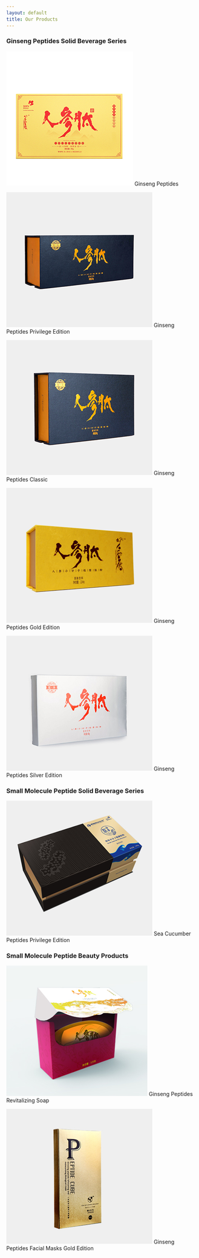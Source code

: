 ```yaml
---
layout: default
title: Our Products
---
```

<style>
  .container img {
    width: 64px;
    height: 64px;
    border-radius: 64px;
  }
</style>


### Ginseng Peptides Solid Beverage Series

![](/uploads/news/2018-12-13-02-52-32-5c11c9708de2d.jpg)
Ginseng Peptides


![](/uploads/news/2017-11-05-15-00-52-59ff27a45a841.jpg)
Ginseng Peptides Privilege Edition


![](/uploads/news/2017-11-05-15-00-32-59ff2790e1fca.jpg)
Ginseng Peptides Classic

![](/uploads/news/2017-11-05-15-00-17-59ff2781797ff.jpg)
Ginseng Peptides Gold Edition


![](/uploads/news/2017-11-05-15-00-00-59ff277029f99.jpg)
Ginseng Peptides Silver Edition


### Small Molecule Peptide Solid Beverage Series

![](/uploads/news/2017-11-05-15-01-19-59ff27bfbf47e.jpg)
Sea Cucumber Peptides Privilege Edition


### Small Molecule Peptide Beauty Products

![](/uploads/news/2018-12-13-02-38-13-5c11c61537d10.jpeg)
Ginseng Peptides Revitalizing Soap

![](/uploads/news/2017-11-05-15-01-34-59ff27ce44612.jpg)
Ginseng Peptides Facial Masks Gold Edition
